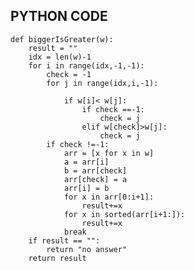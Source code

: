 ## PYTHON CODE

    def biggerIsGreater(w):
        result = ""
        idx = len(w)-1
        for i in range(idx,-1,-1):
            check = -1
            for j in range(idx,i,-1):

                if w[i]< w[j]:
                    if check ==-1:
                        check = j
                    elif w[check]>w[j]:
                        check = j
            if check !=-1:
                arr = [x for x in w]
                a = arr[i]
                b = arr[check]
                arr[check] = a
                arr[i] = b
                for x in arr[0:i+1]:
                    result+=x
                for x in sorted(arr[i+1:]):
                    result+=x
                break
        if result == "":
            return "no answer"
        return result


